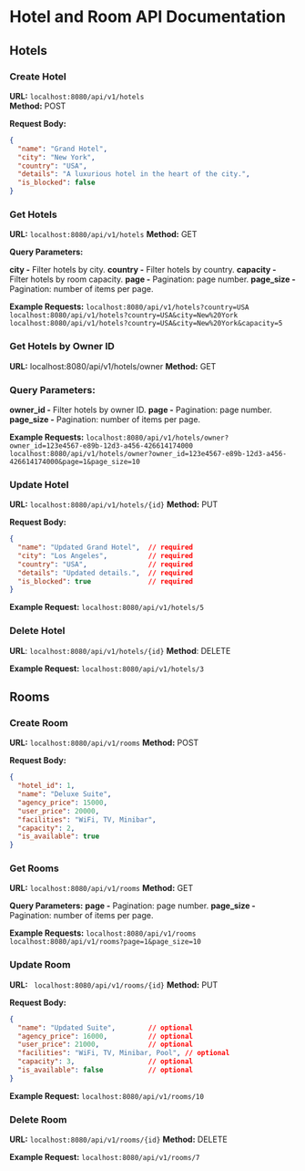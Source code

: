 # Hotel and Room API Documentation

## Hotels

### Create Hotel
**URL:** `localhost:8080/api/v1/hotels`  
**Method:** POST  

**Request Body:**
```json
{
  "name": "Grand Hotel",
  "city": "New York",
  "country": "USA",
  "details": "A luxurious hotel in the heart of the city.",
  "is_blocked": false
}
```
### Get Hotels
**URL:** `localhost:8080/api/v1/hotels`
**Method:** GET

**Query Parameters:**

**city -**   Filter hotels by city.
**country -**   Filter hotels by country.
**capacity -**   Filter hotels by room capacity.
**page -**   Pagination: page number.
**page_size -**   Pagination: number of items per page.

**Example Requests:**
`localhost:8080/api/v1/hotels?country=USA`
`localhost:8080/api/v1/hotels?country=USA&city=New%20York`
`localhost:8080/api/v1/hotels?country=USA&city=New%20York&capacity=5`
### Get Hotels by Owner ID
**URL:** localhost:8080/api/v1/hotels/owner
**Method:** GET

### Query Parameters:
**owner_id -** Filter hotels by owner ID.
**page -** Pagination: page number.
**page_size -** Pagination: number of items per page.

**Example Requests:**
`localhost:8080/api/v1/hotels/owner?owner_id=123e4567-e89b-12d3-a456-426614174000`
`localhost:8080/api/v1/hotels/owner?owner_id=123e4567-e89b-12d3-a456-426614174000&page=1&page_size=10`
### Update Hotel
**URL:** `localhost:8080/api/v1/hotels/{id}`
**Method:** PUT

**Request Body:**

```json
{
  "name": "Updated Grand Hotel",  // required
  "city": "Los Angeles",          // required
  "country": "USA",               // required
  "details": "Updated details.",  // required
  "is_blocked": true              // required
}
```
**Example Request:**
`localhost:8080/api/v1/hotels/5`

### Delete Hotel
**URL**: `localhost:8080/api/v1/hotels/{id}`
**Method**: DELETE

**Example Request:**
`localhost:8080/api/v1/hotels/3`


## Rooms
### Create Room
**URL:** `localhost:8080/api/v1/rooms`
**Method:**  POST

**Request Body:**
```json
{
  "hotel_id": 1,
  "name": "Deluxe Suite",
  "agency_price": 15000,
  "user_price": 20000,
  "facilities": "WiFi, TV, Minibar",
  "capacity": 2,
  "is_available": true
}
```
### Get Rooms
**URL:**  `localhost:8080/api/v1/rooms`
**Method:** GET

**Query Parameters:**
**page -**  Pagination: page number.
**page_size -** Pagination: number of items per page.

**Example Requests:**
`localhost:8080/api/v1/rooms`
`localhost:8080/api/v1/rooms?page=1&page_size=10`

### Update Room
**URL:** ` localhost:8080/api/v1/rooms/{id}`
**Method:** PUT

**Request Body:**

```json
{
  "name": "Updated Suite",        // optional
  "agency_price": 16000,          // optional
  "user_price": 21000,            // optional
  "facilities": "WiFi, TV, Minibar, Pool", // optional
  "capacity": 3,                  // optional
  "is_available": false           // optional
}
```
**Example Request:**
`localhost:8080/api/v1/rooms/10`

### Delete Room
**URL:**  `localhost:8080/api/v1/rooms/{id}`
**Method:** DELETE

**Example Request:**
`localhost:8080/api/v1/rooms/7`